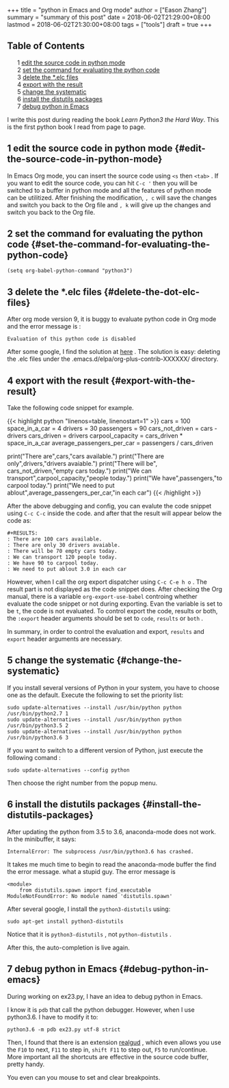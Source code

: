+++
title = "python in Emacs and Org mode"
author = ["Eason Zhang"]
summary = "summary of this post"
date = 2018-06-02T21:29:00+08:00
lastmod = 2018-06-02T21:30:00+08:00
tags = ["tools"]
draft = true
+++

<style>
  .ox-hugo-toc ul {
    list-style: none;
  }
</style>
<div class="ox-hugo-toc toc">
<div></div>

## Table of Contents

- <span class="section-num">1</span> [edit the source code in python mode](#edit-the-source-code-in-python-mode)
- <span class="section-num">2</span> [set the command for evaluating the python code](#set-the-command-for-evaluating-the-python-code)
- <span class="section-num">3</span> [delete the \*.elc files](#delete-the-dot-elc-files)
- <span class="section-num">4</span> [export with the result](#export-with-the-result)
- <span class="section-num">5</span> [change the systematic](#change-the-systematic)
- <span class="section-num">6</span> [install the distutils packages](#install-the-distutils-packages)
- <span class="section-num">7</span> [debug python in Emacs](#debug-python-in-emacs)

</div>
<!--endtoc-->

I write this post during reading the book _Learn Python3 the Hard Way_. This is
the first python book I read from page to page.


## <span class="section-num">1</span> edit the source code in python mode {#edit-the-source-code-in-python-mode}



In Emacs Org mode, you can insert the source code using `<s` then `<tab>` . If
you want to edit the source code, you can hit `C-c '` then you will be switched
to a buffer in python mode and all the features of python mode can be
utilitized. After finishing the modification, `, c` will save the changes and
switch you back to the Org file and `, k` will give up the changes and switch
you back to the Org file.


## <span class="section-num">2</span> set the command for evaluating the python code {#set-the-command-for-evaluating-the-python-code}

```emacs-lisp
(setq org-babel-python-command "python3")
```


## <span class="section-num">3</span> delete the \*.elc files {#delete-the-dot-elc-files}



After org mode version 9, it is buggy to evaluate python code in Org mode and
the error message is :

```text
Evaluation of this python code is disabled
```

After some google, I find the solution at [here](https://github.com/syl20bnr/spacemacs/issues/7641) . The solution is easy: deleting
the .elc files under the .emacs.d/elpa/org-plus-contrib-XXXXXX/ directory.


## <span class="section-num">4</span> export with the result {#export-with-the-result}



Take the following code snippet for example.

{{< highlight python "linenos=table, linenostart=1" >}}
cars = 100
space_in_a_car = 4
drivers = 30
passengers = 90
cars_not_driven = cars - drivers
cars_driven = drivers
carpool_capacity = cars_driven * space_in_a_car
average_passengers_per_car = passengers / cars_driven

print("There are",cars,"cars available.")
print("There are only",drivers,"drivers avaiable.")
print("There will be", cars_not_driven,"empty cars today.")
print("We can transport",carpool_capacity,"people today.")
print("We have",passengers,"to carpool today.")
print("We need to put ablout",average_passengers_per_car,"in each car")
{{< /highlight >}}

After the above debugging and config, you can evalute the code snippet using
`C-c C-c` inside the code. and after that the result will appear below the code
as:

```text
#+RESULTS:
: There are 100 cars available.
: There are only 30 drivers avaiable.
: There will be 70 empty cars today.
: We can transport 120 people today.
: We have 90 to carpool today.
: We need to put ablout 3.0 in each car
```

However, when I call the org export dispatcher using `C-c C-e h o` . The result
part is not displayed as the code snippet does. After checking the Org manual,
there is a variable `org-export-use-babel` controing whether evaluate the code
snippet or not during exporting. Evan the variable is set to be `t`, the code is
not evaluated. To control export the code, results or both, the `:export` header
arguments should be set to `code`, `results`  or `both` .

In summary, in order to control the evaluation and export, `results` and
`export` header arguments are necessary.


## <span class="section-num">5</span> change the systematic {#change-the-systematic}



If you install several versions of Python in your system, you have to
choose one as the default.  Execute the following to set the priority list:

```shell
sudo update-alternatives --install /usr/bin/python python /usr/bin/python2.7 1
sudo update-alternatives --install /usr/bin/python python /usr/bin/python3.5 2
sudo update-alternatives --install /usr/bin/python python /usr/bin/python3.6 3
```

If you want to switch to a different version of Python, just execute the
following comand :

```shell
sudo update-alternatives --config python
```

Then choose the right number from the popup menu.


## <span class="section-num">6</span> install the distutils packages {#install-the-distutils-packages}



After updating the python from 3.5 to 3.6, anaconda-mode does not work. In the
minibuffer, it says:

```text
InternalError: The subprocess /usr/bin/python3.6 has crashed.
```

It takes me much time to begin to read the anaconda-mode buffer the find the
error message. what a stupid guy. The error message is

```text
<module>
    from distutils.spawn import find_executable
ModuleNotFoundError: No module named 'distutils.spawn'
```

After several google, I install the `python3-distutils` using:

```shell
sudo apt-get install python3-distutils
```

Notice that it is `python3-distutils` , not `python-distutils` .

After this, the auto-completion is live again.


## <span class="section-num">7</span> debug python in Emacs {#debug-python-in-emacs}



During working on ex23.py, I have an idea to debug python in Emacs.

I know it is `pdb` that call the python debugger. However, when I use python3.6.
I have to modify it to:

```text
python3.6 -m pdb ex23.py utf-8 strict
```

Then, I found that there is an extension [realgud](https://github.com/realgud/realgud/) , which even allows you use the
`F10` to next, `F11` to step in, `shift F11` to step out, `F5` to run/continue.
More important all the shortcuts are effective in the source code buffer, pretty
handy.

You even can you mouse to set and clear breakpoints.
